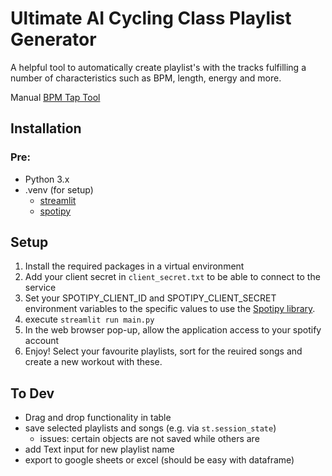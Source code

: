 # Ultimate AI Cycling Class Playlist Generator
A helpful tool to automatically create playlist's with the tracks fulfilling a number of characteristics such as BPM, length, energy and more.

Manual [BPM Tap Tool](https://www.all8.com/tools/bpm.htm)

## Installation
### Pre:
- Python 3.x
- .venv (for setup)
  - [streamlit](https://docs.streamlit.io/library/get-started/installation)
  - [spotipy](https://spotipy.readthedocs.io/en/2.22.1/)

## Setup

1. Install the required packages in a virtual environment
2. Add your client secret in `client_secret.txt` to be able to connect to the service
3. Set your SPOTIPY_CLIENT_ID and SPOTIPY_CLIENT_SECRET environment variables to the specific values to use the [Spotipy library](https://spotipy.readthedocs.io/en/2.22.1/).
4. execute `streamlit run main.py`
5. In the web browser pop-up, allow the application access to your spotify account
6. Enjoy! Select your favourite playlists, sort for the reuired songs and create a new workout with these.


## To Dev
- Drag and drop functionality in table
- save selected playlists and songs (e.g. via `st.session_state`)
    - issues: certain objects are not saved while others are
- add Text input for new playlist name
- export to google sheets or excel (should be easy with dataframe)
